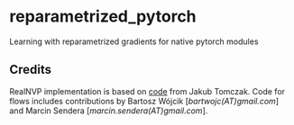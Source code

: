 # reparametrized_pytorch
Learning with reparametrized gradients for native pytorch modules

## Credits
RealNVP implementation is based on [code](https://jmtomczak.github.io/blog/3/3_flows.html) from Jakub Tomczak.
Code for flows includes contributions by Bartosz Wójcik [*bartwojc(AT)gmail.com*] and Marcin Sendera [*marcin.sendera(AT)gmail.com*].

